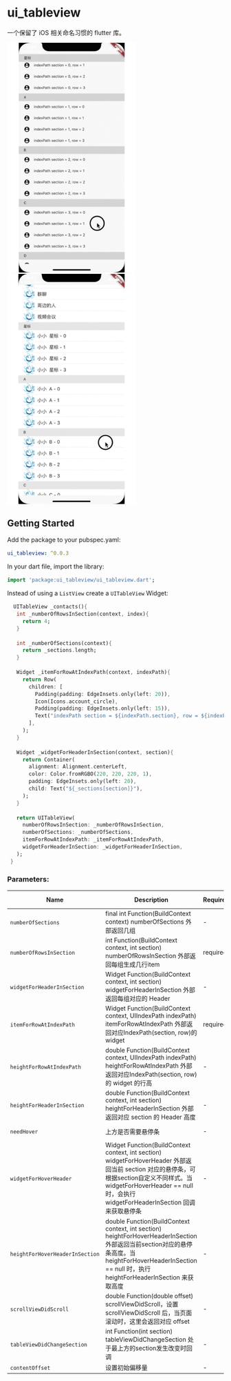 # ui_tableview
一个保留了 iOS 相关命名习惯的 flutter 库。

<img src="https://github.com/Maojunhao/ui_tableview/blob/main/images/ui_tableview_indexpath.gif" width="300"><img src="https://github.com/Maojunhao/ui_tableview/blob/main/images/ui_tableview_contacts.gif" width="300">

## Getting Started

 Add the package to your pubspec.yaml:

 ```yaml
 ui_tableview: ^0.0.3
 ```
 
 In your dart file, import the library:

 ```Dart
import 'package:ui_tableview/ui_tableview.dart';
 ``` 


 Instead of using a `ListView` create a `UITableView` Widget:
 
 
 ```Dart
   UITableView _contacts(){
    int _numberOfRowsInSection(context, index){
      return 4;
    }

    int _numberOfSections(context){
      return _sections.length;
    }

    Widget _itemForRowAtIndexPath(context, indexPath){
      return Row(
        children: [
          Padding(padding: EdgeInsets.only(left: 20)),
          Icon(Icons.account_circle),
          Padding(padding: EdgeInsets.only(left: 15)),
          Text("indexPath section = ${indexPath.section}, row = ${indexPath.row}")
        ],
      );
    }

    Widget _widgetForHeaderInSection(context, section){
      return Container(
        alignment: Alignment.centerLeft,
        color: Color.fromRGBO(220, 220, 220, 1),
        padding: EdgeInsets.only(left: 20),
        child: Text("${_sections[section]}"),
      );
    }

    return UITableView(
      numberOfRowsInSection: _numberOfRowsInSection,
      numberOfSections: _numberOfSections,
      itemForRowAtIndexPath: _itemForRowAtIndexPath,
      widgetForHeaderInSection: _widgetForHeaderInSection,
    );
  }
 ```

### Parameters:
| Name | Description | Required | Default value |
|----|----|----|----|
|`numberOfSections`| final int Function(BuildContext context) numberOfSections 外部返回几组 | - | - |
|`numberOfRowsInSection` | int Function(BuildContext context, int section) numberOfRowsInSection 外部返回每组生成几行item | required | - |
|`widgetForHeaderInSection` | Widget Function(BuildContext context, int section) widgetForHeaderInSection 外部返回每组对应的 Header | - | - |
|`itemForRowAtIndexPath` | Widget Function(BuildContext context, UIIndexPath indexPath) itemForRowAtIndexPath 外部返回对应IndexPath(section, row)的 widget | required | - |
|`heightForRowAtIndexPath` | double Function(BuildContext context, UIIndexPath indexPath) heightForRowAtIndexPath 外部返回对应IndexPath(section, row)的 widget 的行高  | - | 默认 44 |
|`heightForHeaderInSection` | double Function(BuildContext context, int section) heightForHeaderInSection 外部返回对应 section 的 Header 高度 | - | 默认 30 |
|`needHover` | 上方是否需要悬停条 | - | 默认为 true |
|`widgetForHoverHeader` | Widget Function(BuildContext context, int section) widgetForHoverHeader 外部返回当前 section 对应的悬停条，可根据section自定义不同样式。当 widgetForHoverHeader == null时，会执行 widgetForHeaderInSection 回调来获取悬停条 | - | - |
|`heightForHoverHeaderInSection` | double Function(BuildContext context, int section) heightForHoverHeaderInSection 外部返回当前section对应的悬停条高度。当 heightForHoverHeaderInSection == null 时，执行 heightForHeaderInSection 来获取高度 | - | 默认 30 |
| `scrollViewDidScroll` | double Function(double offset) scrollViewDidScroll，设置 scrollViewDidScroll 后，当页面滚动时，这里会返回对应 offset | - | - |
| `tableViewDidChangeSection` | int Function(int section) tableViewDidChangeSection 处于最上方的section发生改变时回调 | - | - |
| `contentOffset` | 设置初始偏移量 | - | - |

